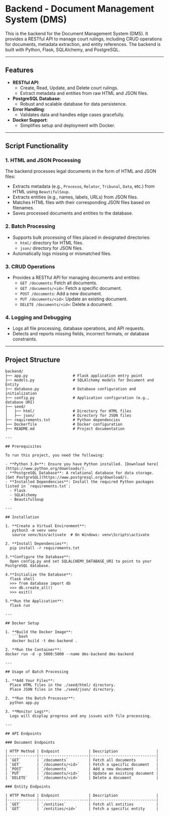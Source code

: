 # Backend - Document Management System (DMS)

This is the backend for the Document Management System (DMS). It provides a RESTful API to manage court rulings, including CRUD operations for documents, metadata extraction, and entity references. The backend is built with Python, Flask, SQLAlchemy, and PostgreSQL.

---

## Features

- **RESTful API**:
  - Create, Read, Update, and Delete court rulings.
  - Extract metadata and entities from raw HTML and JSON files.
- **PostgreSQL Database**:
  - Robust and scalable database for data persistence.
- **Error Handling**:
  - Validates data and handles edge cases gracefully.
- **Docker Support**:
  - Simplifies setup and deployment with Docker.

---

## Script Functionality

### 1. **HTML and JSON Processing**
The backend processes legal documents in the form of HTML and JSON files:
- Extracts metadata (e.g., `Processo`, `Relator`, `Tribunal`, `Data`, etc.) from HTML using `BeautifulSoup`.
- Extracts entities (e.g., names, labels, URLs) from JSON files.
- Matches HTML files with their corresponding JSON files based on filenames.
- Saves processed documents and entities to the database.

### 2. **Batch Processing**
- Supports bulk processing of files placed in designated directories:
  - `html/` directory for HTML files.
  - `json/` directory for JSON files.
- Automatically logs missing or mismatched files.

### 3. **CRUD Operations**
- Provides a RESTful API for managing documents and entities:
  - `GET /documents`: Fetch all documents.
  - `GET /documents/<id>`: Fetch a specific document.
  - `POST /documents`: Add a new document.
  - `PUT /documents/<id>`: Update an existing document.
  - `DELETE /documents/<id>`: Delete a document.

### 4. **Logging and Debugging**
- Logs all file processing, database operations, and API requests.
- Detects and reports missing fields, incorrect formats, or database constraints.

---

## Project Structure

```plaintext
backend/
├── app.py                    # Flask application entry point
├── models.py                 # SQLAlchemy models for Document and Entity
├── database.py               # Database configuration and initialization
├── config.py                 # Application configuration (e.g., database URI)
├── seed/
│   ├── html/                 # Directory for HTML files
│   ├── json/                 # Directory for JSON files
├── requirements.txt          # Python dependencies
├── Dockerfile                # Docker configuration
├── README.md                 # Project documentation

---

## Prerequisites

To run this project, you need the following:

- **Python 3.8+**: Ensure you have Python installed. [Download here](https://www.python.org/downloads/).
- **PostgreSQL Database**: A relational database for data storage. [Get PostgreSQL](https://www.postgresql.org/download/).
- **Installed Dependencies**: Install the required Python packages listed in `requirements.txt`:
  - Flask
  - SQLAlchemy
  - BeautifulSoup

---

## Installation

1. **Create a Virtual Environment**:
   python3 -m venv venv
   source venv/bin/activate  # On Windows: venv\Scripts\activate

2. **Install Dependencies**:
  pip install -r requirements.txt
  
3.**Configure the Database**:
  Open config.py and set SQLALCHEMY_DATABASE_URI to point to your PostgreSQL database.

4.**Initialize the Database**:
  flask shell
  >>> from database import db
  >>> db.create_all()
  >>> exit()

5.**Run the Application**:
  flask run

---

## Docker Setup

1. **Build the Docker Image**:
   ```bash
   docker build -t dms-backend .

2. **Run the Container**:
docker run -d -p 5000:5000 --name dms-backend dms-backend

---

## Usage of Batch Processing

1. **Add Your Files**:
  Place HTML files in the ./seed/html/ directory.
  Place JSON files in the ./seed/json/ directory.

2. **Run the Batch Processor**:
  python app.py

3. **Monitor Logs**:
  Logs will display progress and any issues with file processing.

---

## API Endpoints

### Document Endpoints

| HTTP Method | Endpoint             | Description                 |
|-------------|----------------------|-----------------------------|
| `GET`       | `/documents`         | Fetch all documents         |
| `GET`       | `/documents/<id>`    | Fetch a specific document   |
| `POST`      | `/documents`         | Add a new document          |
| `PUT`       | `/documents/<id>`    | Update an existing document |
| `DELETE`    | `/documents/<id>`    | Delete a document           |

### Entity Endpoints

| HTTP Method | Endpoint             | Description                 |
|-------------|----------------------|-----------------------------|
| `GET`       | `/entities`          | Fetch all entities          |
| `GET`       | `/entities/<id>`     | Fetch a specific entity     |
